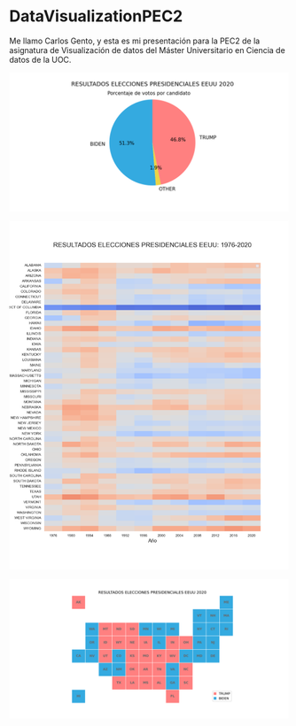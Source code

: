 # DataVisualizationPEC2

Me llamo Carlos Gento, y esta es mi presentación para la PEC2 de la asignatura de Visualización de datos del Máster Universitario en Ciencia de datos de la UOC.

![Pie Chart](images/Pie_chart.png?raw=true "Pie Chart")

![Matrix Plot](images/Matrix_plot.png?raw=true "Matrix Plot")

![Tile Grid Map](images/Tile_Grid_Map.png?raw=true "Tile Grid Map")
